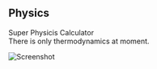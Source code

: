 ## Physics
Super Physicis Calculator <br>
There is only thermodynamics at moment.

![Screenshot](https://github.com/derickfelix/Thermodynamics/blob/master/src/com/phyisics/resources/screenshotv1.1.png)

